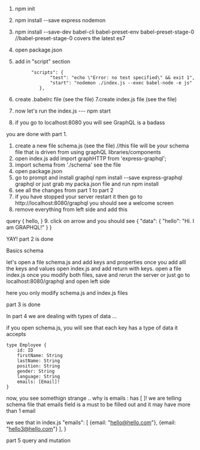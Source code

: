 1. npm init 
2. npm install --save express nodemon
3. npm install --save-dev babel-cli babel-preset-env babel-preset-stage-0 
//babel-preset-stage-0  covers the latest es7 
4. open package.json
5. add in "script" section 

             "scripts": {
                    "test": "echo \"Error: no test specified\" && exit 1",
                    "start": "nodemon ./index.js --exec babel-node -e js"
                },
6. create .babelrc file (see the file)
7.create index.js file (see the file)
8. now let's run the index.js --- npm start
9. if you go to localhost:8080 you will see GraphQL is a badass

you are done with  part 1.

1. create a new file schema.js (see the file)
//this file will be your schema file that is driven from using graphQL libraries/components
2. open index.js add 
    import graphHTTP from 'express-graphql';
3. import schema from './schema'  see the file
4. open package.json 
5. go to prompt and install graphql
    npm install --save express-graphql graphql or just grab my packa.json file and run npm install
6. see all the changes from part 1 to part 2 
7. if you have stopped your server restart it then go to http://localhost:8080/graphql you should see a welcome screen
8. remove everything from left side and add this 

query {
  hello,
}
9. click on arrow  and you should see 
{
  "data": {
    "hello": "Hi. I am GRAPHQL!"
  }
}

YAY! part 2 is done

Basics schema

let's open a file schema.js and add keys and properties
once you add alll the keys and values open index.js and  add return with keys. open a file index.js 
once you modify both files, save and rerun the server or just go to localhost:8080/graphql and open left side

here you only modify schema.js and index.js files 

 part 3 is done

In part 4 we are dealing with types of data ... 

if you open schema.js, you will see that each key has a type of data it accepts

    type Employee {
        id: ID
        firstName: String
        lastName: String
        position: String
        gender: String
        language: String
        emails: [Email]!
    }

now, you see somethign strange .. why is emails : has [ ]!
we are telling schema file that emails field is a must to be filled out and it may have more than 1 email

we see that in index.js 
        "emails": [
            {email: "hello@hello.com"},
            {email: "hello3@hello.com"}
    ],
    }

part 5 
query and mutation

